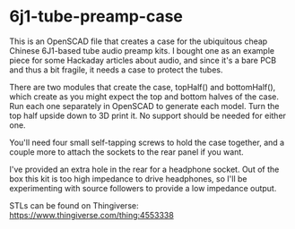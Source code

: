 # 6j1-tube-preamp-case

This is an OpenSCAD file that creates a case for the ubiquitous cheap Chinese 6J1-based tube audio preamp kits. I bought one as an example piece for some Hackaday articles about audio, and since it's a bare PCB and thus a bit fragile, it needs a case to protect the tubes.

There are two modules that create the case, topHalf() and bottomHalf(), which create as you might expect the top and bottom halves of the case. Run each one separately in OpenSCAD to generate each model. Turn the top half upside down to 3D print it. No support should be needed for either one.

You'll need four small self-tapping screws to hold the case together, and a couple more to attach the sockets to the rear panel if you want.

I've provided an extra hole in the rear for a headphone socket. Out of the box this kit is too high impedance to drive headphones, so I'll be experimenting with source followers to provide a low impedance output.

STLs can be found on Thingiverse: https://www.thingiverse.com/thing:4553338
